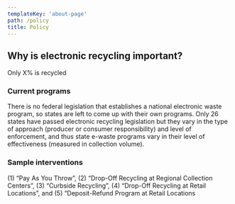 ```yaml
---
templateKey: 'about-page'
path: /policy
title: Policy
---
```


## Why is electronic recycling important? 

Only X% is recycled

### Current programs

There is no federal legislation that establishes a national electronic waste program, so states are left to come up with their own programs.  Only 26 states have passed electronic recycling legislation but they vary in the type of approach (producer or consumer responsibility) and level of enforcement, and thus state e-waste programs vary in their level of effectiveness (measured in collection volume). 

### Sample interventions 

(1) “Pay As You Throw”, (2) “Drop-Off Recycling at Regional Collection Centers”, (3) “Curbside Recycling”, (4) “Drop-Off Recycling at Retail Locations”, and (5) “Deposit-Refund Program at Retail Locations
